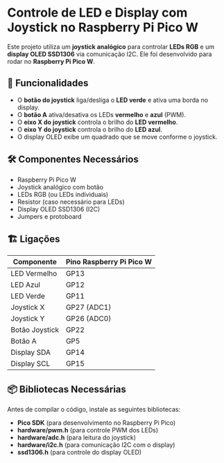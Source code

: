 # Controle de LED e Display com Joystick no Raspberry Pi Pico W

Este projeto utiliza um **joystick analógico** para controlar **LEDs RGB** e um **display OLED SSD1306** via comunicação I2C. Ele foi desenvolvido para rodar no **Raspberry Pi Pico W**.

## 📌 Funcionalidades
- O **botão do joystick** liga/desliga o **LED verde** e ativa uma borda no display.
- O **botão A** ativa/desativa os LEDs **vermelho** e **azul** (PWM).
- O **eixo X do joystick** controla o brilho do **LED vermelho**.
- O **eixo Y do joystick** controla o brilho do **LED azul**.
- O display OLED exibe um quadrado que se move conforme o joystick.

## 🛠️ Componentes Necessários
- Raspberry Pi Pico W
- Joystick analógico com botão
- LEDs RGB (ou LEDs individuais)
- Resistor (caso necessário para LEDs)
- Display OLED SSD1306 (I2C)
- Jumpers e protoboard

## 🏗️ Ligações

| Componente      | Pino Raspberry Pi Pico W |
|-----------------|--------------------------|
| LED Vermelho    | GP13                     |
| LED Azul        | GP12                     |
| LED Verde       | GP11                     |
| Joystick X      | GP27 (ADC1)              |
| Joystick Y      | GP26 (ADC0)              |
| Botão Joystick  | GP22                     |
| Botão A         | GP5                      |
| Display SDA     | GP14                     |
| Display SCL     | GP15                     |

## 📦 Bibliotecas Necessárias
Antes de compilar o código, instale as seguintes bibliotecas:

- **Pico SDK** (para desenvolvimento no Raspberry Pi Pico)
- **hardware/pwm.h** (para controle PWM dos LEDs)
- **hardware/adc.h** (para leitura do joystick)
- **hardware/i2c.h** (para comunicação I2C com o display)
- **ssd1306.h** (para controle do display OLED)



